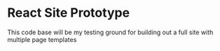 # React Site Prototype

This code base will be my testing ground for building out a full site with multiple page templates